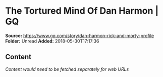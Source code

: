 # The Tortured Mind Of Dan Harmon | GQ

**Source:** https://www.gq.com/story/dan-harmon-rick-and-morty-profile
**Folder:** Unread
**Added:** 2018-05-30T17:17:36




## Content
*Content would need to be fetched separately for web URLs*
